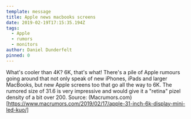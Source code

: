 ```yaml
---
template: message
title: Apple news macbooks screens
date: 2019-02-19T17:15:35.194Z
tags:
  - Apple
  - rumors
  - monitors
author: Daniel Dunderfelt
pinned: 0
---
```

What's cooler than 4K? 6K, that's what! There's a pile of Apple rumours going around that not only speak of new iPhones, iPads and larger MacBooks, but new Apple screens too that go all the way to 6K. The rumored size of 31.6 is very impressive and would give it a "retina" pizel density of a bit over 200. Source: (Macrumors.com)[https://www.macrumors.com/2019/02/17/apple-31-inch-6k-display-mini-led-kuo/]
